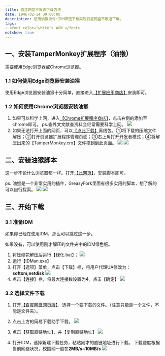 ```yaml
---
title: 百度网盘不限速下载方法
date: 1946-02-14 00:00:00
description: 使用油猴插件+IDM直链下载实现百度网盘不限速下载。
tags:
- <font color="white"> WOW </font>
notshow: true
---
```



## 一、安装TamperMonkey扩展程序（油猴）
需要使用Edge浏览器或Chrome浏览器。

### 1.1 如何使用Edge浏览器安装油猴
使用Edge浏览器安装油猴十分简单，直接进入[【扩展应用商店】](https://microsoftedge.microsoft.com/addons/detail/tampermonkey/iikmkjmpaadaobahmlepeloendndfphd?hl=zh-CN)安装即可。
### 1.2 如何使用Chrome浏览器安装油猴
1. 如果可以科学上网，进入[【Chrome扩展程序商店】](https://chrome.google.com/webstore/detail/tampermonkey/dhdgffkkebhmkfjojejmpbldmpobfkfo?hl=zh-CN)，点击右侧的添加至chrome即可。
ps.查外文文献查资料会经常需要科学上网。
![](https://gitee.com/huffiema/pictures/raw/master/image/202112230923512-tampermonkey.png)
2. 如果无法打开上面的网页，可以[【点此下载】](https://huffie.lanzouw.com/i6TuUuhjdyd
)离线包。①将下载的压缩文件解压；②打开浏览器扩展程序管理页面；③右上角打开开发者模式；④将解压出来的【TamperMonkey.crx】文件拖到到此页面。
![](https://gitee.com/huffiema/pictures/raw/master/image/202112230924215-chrome-extension.png)
![](https://gitee.com/huffiema/pictures/raw/master/image/202112230924091-chrome-extension.png)

## 二、安装油猴脚本

这一步不论什么浏览器都一样。打开[【此网页】](https://greasyfork.org/zh-CN/scripts/418182-%E7%99%BE%E5%BA%A6%E7%BD%91%E7%9B%98%E7%AE%80%E6%98%93%E4%B8%8B%E8%BD%BD%E5%8A%A9%E6%89%8B-%E7%9B%B4%E9%93%BE%E4%B8%8B%E8%BD%BD%E5%A4%8D%E6%B4%BB%E7%89%88)，安装脚本即可。

ps. 油猴是一个非常实用的插件，GreasyFork里面有很多实用的脚本，想了解的可以自行探索。
![](https://gitee.com/huffiema/pictures/raw/master/image/202112230925109-greasyfork.png)
![](https://gitee.com/huffiema/pictures/raw/master/image/202112230927139-baiduwangpan.png)

## 三、开始下载
### 3.1 准备IDM
如果你已经在使用IDM，那么可以跳过这一步。

如果没有，可以使用刚才解压的文件夹中的IDM绿色版。
1. 将压缩包解压后运行【绿化.bat】；
![](https://gitee.com/huffiema/pictures/raw/master/image/202112230928396-lvhua.png)
2. 运行【IDMan.exe】
3. 打开【选项】菜单，点击【下载】栏，将用户代理UA修改为：**softxm;netdisk**
![](https://gitee.com/huffiema/pictures/raw/master/image/202112230929578-daili.png)
4. 点击【连接】栏，将最大连接数设置为**4**，点击【确定】
![](https://gitee.com/huffiema/pictures/raw/master/image/202112230929559-linknumber.png)

### 3.2 选择文件下载
1. 打开[【百度网盘网页版】](https://pan.baidu.com/)，选择一个要下载的文件。（注意只能是一个文件，不能是文件夹）。

2. 点击上方的简易下载助手下载。
![](https://gitee.com/huffiema/pictures/raw/master/image/202112230929410-xiazai1.png)
3. 点击【获取直链地址】，并【复制直链地址】
![](https://gitee.com/huffiema/pictures/raw/master/image/202112230930860-xiazai2.png)
4. 打开IDM，选择新建下载任务，粘贴刚才的直链地址进行下载。
下载速度根据当前网络状况，校园网一般在**2MB/s~10MB/s**
![](https://gitee.com/huffiema/pictures/raw/master/image/202112230930623-ceshi.png)